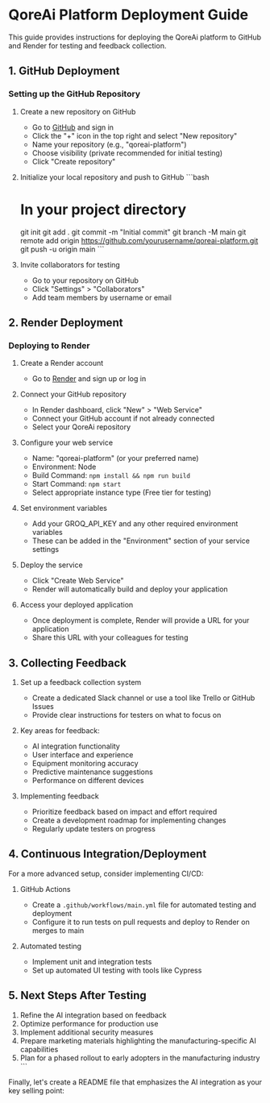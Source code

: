 # QoreAi Platform Deployment Guide

This guide provides instructions for deploying the QoreAi platform to GitHub and Render for testing and feedback collection.

## 1. GitHub Deployment

### Setting up the GitHub Repository

1. Create a new repository on GitHub
   - Go to [GitHub](https://github.com) and sign in
   - Click the "+" icon in the top right and select "New repository"
   - Name your repository (e.g., "qoreai-platform")
   - Choose visibility (private recommended for initial testing)
   - Click "Create repository"

2. Initialize your local repository and push to GitHub
   \`\`\`bash
   # In your project directory
   git init
   git add .
   git commit -m "Initial commit"
   git branch -M main
   git remote add origin https://github.com/yourusername/qoreai-platform.git
   git push -u origin main
   \`\`\`

3. Invite collaborators for testing
   - Go to your repository on GitHub
   - Click "Settings" > "Collaborators"
   - Add team members by username or email

## 2. Render Deployment

### Deploying to Render

1. Create a Render account
   - Go to [Render](https://render.com) and sign up or log in

2. Connect your GitHub repository
   - In Render dashboard, click "New" > "Web Service"
   - Connect your GitHub account if not already connected
   - Select your QoreAi repository

3. Configure your web service
   - Name: "qoreai-platform" (or your preferred name)
   - Environment: Node
   - Build Command: `npm install && npm run build`
   - Start Command: `npm start`
   - Select appropriate instance type (Free tier for testing)

4. Set environment variables
   - Add your GROQ_API_KEY and any other required environment variables
   - These can be added in the "Environment" section of your service settings

5. Deploy the service
   - Click "Create Web Service"
   - Render will automatically build and deploy your application

6. Access your deployed application
   - Once deployment is complete, Render will provide a URL for your application
   - Share this URL with your colleagues for testing

## 3. Collecting Feedback

1. Set up a feedback collection system
   - Create a dedicated Slack channel or use a tool like Trello or GitHub Issues
   - Provide clear instructions for testers on what to focus on

2. Key areas for feedback:
   - AI integration functionality
   - User interface and experience
   - Equipment monitoring accuracy
   - Predictive maintenance suggestions
   - Performance on different devices

3. Implementing feedback
   - Prioritize feedback based on impact and effort required
   - Create a development roadmap for implementing changes
   - Regularly update testers on progress

## 4. Continuous Integration/Deployment

For a more advanced setup, consider implementing CI/CD:

1. GitHub Actions
   - Create a `.github/workflows/main.yml` file for automated testing and deployment
   - Configure it to run tests on pull requests and deploy to Render on merges to main

2. Automated testing
   - Implement unit and integration tests
   - Set up automated UI testing with tools like Cypress

## 5. Next Steps After Testing

1. Refine the AI integration based on feedback
2. Optimize performance for production use
3. Implement additional security measures
4. Prepare marketing materials highlighting the manufacturing-specific AI capabilities
5. Plan for a phased rollout to early adopters in the manufacturing industry
\`\`\`

Finally, let's create a README file that emphasizes the AI integration as your key selling point:
